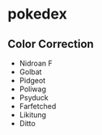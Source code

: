 # pokedex

## Color Correction
- Nidroan F
- Golbat
- Pidgeot
- Poliwag
- Psyduck
- Farfetched
- Likitung
- Ditto
